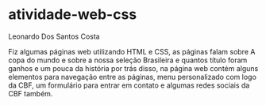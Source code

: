 # atividade-web-css

Leonardo Dos Santos Costa

Fiz algumas páginas web utilizando HTML e CSS, as páginas falam sobre A copa do mundo e sobre a nossa seleção Brasileira e quantos título foram ganhos e um pouca da história por trás disso, na página web contém alguns elementos para navegação entre as páginas, menu personalizado com logo da CBF, um formulário para entrar em contato e algumas redes sociais da CBF também.
